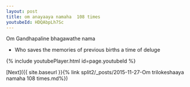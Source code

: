 ```yaml
---
layout: post
title: om anayaaya namaha  108 times
youtubeId: HDQAbpLh7Sc
---
```

 
 
Om Gandhapaline bhagawathe nama 
 
 -  Who saves the memories of previous births a time of deluge 
 
  
 
  
 
 
 
 
 
 


{% include youtubePlayer.html id=page.youtubeId %}
 
[Next]({{ site.baseurl }}{% link  split2/_posts/2015-11-27-Om trilokeshaaya namaha 108 times.md%})
 
